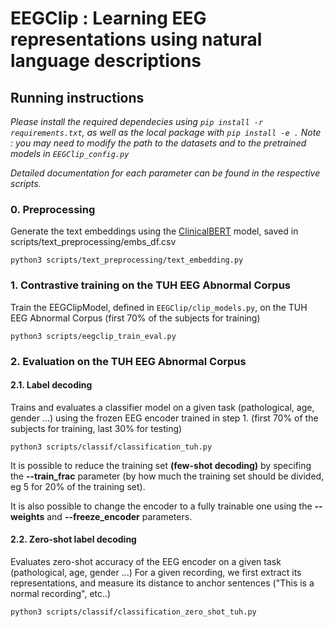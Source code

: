 # EEGClip : Learning EEG representations using natural language descriptions

## Running instructions

*Please install the required dependecies using ```pip install -r requirements.txt```, as well as the local package with ```pip install -e .```*
*Note : you may need to modify the path to the datasets and to the pretrained models in ```EEGClip_config.py```*

*Detailed documentation for each parameter can be found in the respective scripts.*

### 0. Preprocessing

Generate the text embeddings using the [ClinicalBERT](https://huggingface.co/medicalai/ClinicalBERT) model, saved in scripts/text_preprocessing/embs_df.csv

```python3 scripts/text_preprocessing/text_embedding.py```

### 1. Contrastive training on the TUH EEG Abnormal Corpus

Train the EEGClipModel, defined in ```EEGClip/clip_models.py```, on the TUH EEG Abnormal Corpus (first 70% of the subjects for training) 

```python3 scripts/eegclip_train_eval.py```


### 2. Evaluation on the TUH EEG Abnormal Corpus


#### 2.1. Label decoding

Trains and evaluates a classifier model on a given task (pathological, age, gender ...) using the frozen EEG encoder trained in step 1. (first 70% of the subjects for training, last 30% for testing)

```python3 scripts/classif/classification_tuh.py```

It is possible to reduce the training set **(few-shot decoding)** by specifing the **--train_frac** parameter (by how much the training set should be divided, eg 5 for 20% of the training set).

It is also possible to change the encoder to a fully trainable one using the **--weights** and **--freeze_encoder** parameters. 

#### 2.2. Zero-shot label decoding

Evaluates zero-shot accuracy of the EEG encoder on a given task (pathological, age, gender ...)
For a given recording, we first extract its representations, and measure its distance to anchor sentences ("This is a normal recording", etc..)

```python3 scripts/classif/classification_zero_shot_tuh.py```

